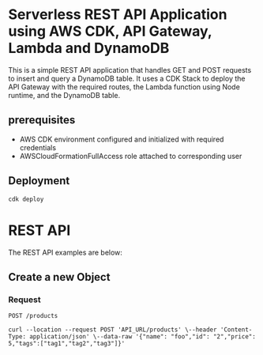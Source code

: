 # Serverless REST API Application using AWS CDK, API Gateway, Lambda and DynamoDB

This is a simple REST API application that handles GET and POST requests to
insert and query a DynamoDB table. It uses a CDK Stack to deploy the
API Gateway with the required routes, the Lambda function using Node runtime,
and the DynamoDB table.

## prerequisites

  * AWS CDK environment configured and initialized with required credentials
  * AWSCloudFormationFullAccess role attached to corresponding user

## Deployment

    cdk deploy

# REST API

The REST API examples are below:

## Create a new Object

### Request

`POST /products`

    curl --location --request POST 'API_URL/products' \--header 'Content-Type: application/json' \--data-raw '{"name": "foo","id": "2","price": 5,"tags":["tag1","tag2","tag3"]}'
